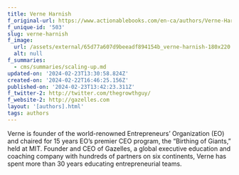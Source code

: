 ```yaml
---
title: Verne Harnish
f_original-url: https://www.actionablebooks.com/en-ca/authors/Verne-Harnish/
f_unique-id: '503'
slug: verne-harnish
f_image:
  url: /assets/external/65d77a607d9beeadf894154b_verne-harnish-180x220.jpeg
  alt: null
f_summaries:
  - cms/summaries/scaling-up.md
updated-on: '2024-02-23T13:30:58.824Z'
created-on: '2024-02-22T16:46:25.156Z'
published-on: '2024-02-23T13:42:23.311Z'
f_twitter-2: http://twitter.com/thegrowthguy/
f_website-2: http://gazelles.com
layout: '[authors].html'
tags: authors
---
```


Verne is founder of the world-renowned Entrepreneurs’ Organization (EO) and chaired for 15 years EO’s premier CEO program, the “Birthing of Giants,” held at MIT. Founder and CEO of Gazelles, a global executive education and coaching company with hundreds of partners on six continents, Verne has spent more than 30 years educating entrepreneurial teams.
